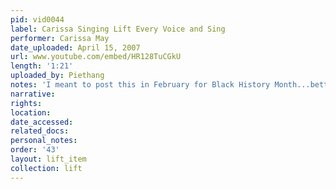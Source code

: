 ```yaml
---
pid: vid0044
label: Carissa Singing Lift Every Voice and Sing
performer: Carissa May
date_uploaded: April 15, 2007
url: www.youtube.com/embed/HR128TuCGkU
length: '1:21'
uploaded_by: Piethang
notes: 'I meant to post this in February for Black History Month...better late '
narrative: 
rights: 
location: 
date_accessed: 
related_docs: 
personal_notes: 
order: '43'
layout: lift_item
collection: lift
---
```

